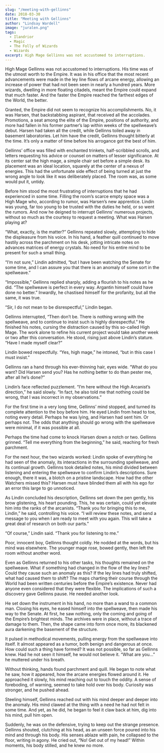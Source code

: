 ```yaml
---
slug: "/meeting-with-gellinns"
date: 2018-03-30
title: "Meeting with Gellinns"
author: "Lindsay Wardell"
image: "juralen.png"
tags:
  - Ilandrior
  - Magic
  - The Folly of Wizards
  - Wizards
excerpt: High Mage Gellinns was not accustomed to interruptions.
---
```

High Mage Gellinns was not accustomed to interruptions. His time was of the utmost worth to the Empire. It was in his office that the most recent advancements were made in the ley line flows of arcane energy, allowing an increase of power that had not been seen in nearly a hundred years. More wizards, dwelling in more floating citadels, meant the Empire could expand that much faster. And the faster the Empire reached the farthest edges of the World, the better.

Granted, the Empire did not seem to recognize his accomplishments. No, it was Harsen, that backstabbing aspirant, that received all the accolades. Promotions, a seat among the elite of the Empire, positions of authority, and more had fallen in his former partner’s lap within weeks of the spellweave’s debut. Harsen had taken all the credit, while Gellinns toiled away in basement laboratories. Let him have the credit, Gellinns thought bitterly at the time. It’s only a matter of time before his arrogance got the best of him.

Gellinns’ office was filled with enchanted trinkets, half-scribbled scrolls, and letters requesting his advice or counsel on matters of lesser significance. At its center sat the high mage, a simple chair set before a simple desk. Its placement was an ideal location, squarely at the center of a nexus of energies. This had the unfortunate side effect of being turned at just the wrong angle to look like it was deliberately placed. The room was, as some would put it, untidy.

Before him stood the most frustrating of interruptions that he had experienced in some time. Filling the room’s scarce empty space was a High Mage who, according to rumor, was Harsen’s new apprentice. Lindin was young, far too young to be trusted with the duties he held, or so went the rumors. And now he deigned to interrupt Gellinns’ numerous projects, without so much as the courtesy to request a meeting. What was Harsen playing at?

“What, exactly, is the matter?” Gellinns repeated slowly, attempting to hide the displeasure from his voice. In his hand, a feather quill continued to move hastily across the parchment on his desk, jotting intricate notes on advances matrices of energy crystals. No need for his entire mind to be present for such a small thing.

“I’m not sure,” Lindin admitted, “but I have been watching the Senate for some time, and I can assure you that there is an anomaly of some sort in the spellweave.”

“Impossible,” Gellinns replied sharply, adding a flourish to his notes as he did. “The spellweave is perfect in every way. Argantin himself could have done no better.” Inwardly, he chastised himself for the profanity, but all the same, it was true.

“Sir, I do not mean to be disrespectful,” Lindin began.

Gellinns interrupted, “Then don’t be. There is nothing wrong with the spellweave, and to continue to insist such is highly disrespectful.” He finished his notes, cursing the distraction caused by this so-called High Mage. The work alone to refine his current project would take another week or two after this conversation. He stood, rising just above Lindin’s stature. “Have I made myself clear?”

Lindin bowed respectfully. “Yes, high mage,” he intoned, “but in this case I must insist.”

Gellinns ran a hand through his ever-thinning hair, eyes wide. “What do you want? Did Harsen send you? Has he nothing better to do than pester me, after all he’s done?”

Lindin’s face reflected puzzlement. “I’m here without the High Arcanist’s direction,” he said slowly. “In fact, he also told me that nothing could be wrong, that I was incorrect in my observations.”

For the first time in a very long time, Gellinns’ mind stopped, and turned its complete attention to the boy before him. He eyed Lindin from head to toe, noting every detail. Perhaps he was lying, and Harsen had sent him. Or perhaps not. The odds that anything should go wrong with the spellweave were minimal, if it was possible at all.

Perhaps the time had come to knock Harsen down a notch or two. Gellinns grinned. “Tell me everything from the beginning,” he said, reaching for fresh parchment.

For the next hour, the two wizards worked: Lindin spoke of everything he had seen of the anomaly, its interactions in the surrounding spellweave, and its continual growth. Gellinns took detailed notes, his mind divided between listening and entering the spellweave to confirm Lindin’s descriptions. Sure enough, there it was, a blotch on a pristine landscape. How had the other Watchers missed this? Harsen must have blinded them all with his ego for an error this large to go unnoticed.

As Lindin concluded his description, Gellinns set down the pen gently, his brow glistening, his heart pounding. This, he was certain, could yet elevate him into the ranks of the arcanists. “Thank you for bringing this to me, Lindin,” he said, controlling his voice. “I will review these notes, and send a message to you when I am ready to meet with you again. This will take a great deal of research on both our parts.”

“Of course,” Lindin said. “Thank you for listening to me.”

Poor, innocent boy, Gellinns thought coldly. He nodded at the words, but his mind was elsewhere. The younger mage rose, bowed gently, then left the room without another word.

Even as Gellinns returned to his other tasks, his thoughts remained on the spellweave. What if something had changed in the flow of the ley lines? Could they cause such an anomaly as this? If the ley lines had truly shifted, what had caused them to shift? The maps charting their course through the World had been written centuries before the Empire’s existence. Never had anyone even considered that they were flexible. The implications of such a discovery gave Gellinns pause. He needed another look.

He set down the instrument in his hand, no more than a wand to a common man. Closing his eyes, he eased himself into the spellweave, then made his way to the Senate. At first, he saw nothing, only the coming and going of the Empire’s brightest minds. The archives were in place, without a trace of damage to them. Then, the shape came into form once more, its blackened aura darkening the basement of the structure.

It pulsed in methodical movements, pulling energy from the spellweave into itself. It almost appeared as a tumor, both benign and dangerous at once. How could such a thing have formed? It was not possible, so far as Gellinns knew. Had he not seen it himself, he would not believe it. “What are you…” he muttered under his breath.

Without thinking, hands found parchment and quill. He began to note what he saw, how it appeared, how the arcane energies flowed around it. He approached it slowly, his mind reaching out to touch the oddity. A sense of foreboding, of warning, seemed to take hold over his body. Curiosity was stronger, and he pushed ahead.

Steeling himself, Gellinns reached out with his mind deeper and deeper into the anomaly. His mind clawed at the thing with a need he had not felt in some time. And yet, as he did, he began to feel it claw back at him, dig into his mind, pull him open.

Suddenly, he was on the defensive, trying to keep out the strange presence. Gellinns shouted, clutching at his head, as an unseen force poured into his mind and through his body. His senses ablaze with pain, he collapsed to the floor, writing in agony. He cried out, “No! Get out of my head!” Within moments, his body stilled, and he knew no more.